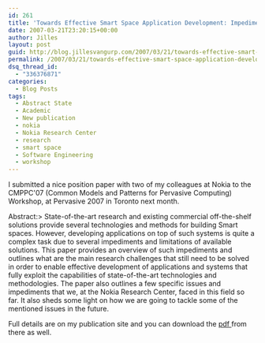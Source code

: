 ```yaml
---
id: 261
title: 'Towards Effective Smart Space Application Development: Impediments and Research Challenges'
date: 2007-03-21T23:20:15+00:00
author: Jilles
layout: post
guid: http://blog.jillesvangurp.com/2007/03/21/towards-effective-smart-space-application-development-impediments-and-research-challenges/
permalink: /2007/03/21/towards-effective-smart-space-application-development-impediments-and-research-challenges/
dsq_thread_id:
  - "336376871"
categories:
  - Blog Posts
tags:
  - Abstract State
  - Academic
  - New publication
  - nokia
  - Nokia Research Center
  - research
  - smart space
  - Software Engineering
  - workshop
---
```

I submitted a nice position paper with two of my colleagues at Nokia to the CMPPC'07 (Common Models and Patterns for Pervasive Computing) Workshop, at Pervasive 2007 in Toronto next month.

Abstract:> State-of-the-art research and existing commercial off-the-shelf solutions provide several technologies and methods for building Smart spaces. However, developing applications on top of such systems is quite a complex task due to several impediments and limitations of available solutions. This paper provides an overview of such impediments and outlines what are the main research challenges that still need to be solved in order to enable effective development of applications and systems that fully exploit the capabilities of state-of-the-art technologies and methodologies. The paper also outlines a few specific issues and impediments that we, at the Nokia Research Center, faced in this field so far. It also sheds some light on how we are going to tackle some of the mentioned issues in the future.

Full details are on my publication site and you can download the [pdf ](http://publications.jillesvangurp.com/CMPPC07Draft.pdf)from there as well.